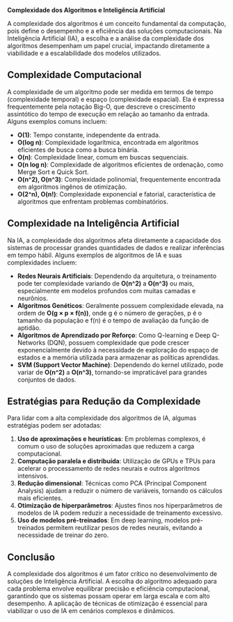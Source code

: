 **Complexidade dos Algoritmos e Inteligência Artificial**

A complexidade dos algoritmos é um conceito fundamental da computação, pois define o desempenho e a eficiência das soluções computacionais. Na Inteligência Artificial (IA), a escolha e a análise da complexidade dos algoritmos desempenham um papel crucial, impactando diretamente a viabilidade e a escalabilidade dos modelos utilizados.

## **Complexidade Computacional**
A complexidade de um algoritmo pode ser medida em termos de tempo (complexidade temporal) e espaço (complexidade espacial). Ela é expressa frequentemente pela notação Big-O, que descreve o crescimento assintótico do tempo de execução em relação ao tamanho da entrada. Alguns exemplos comuns incluem:

- **O(1)**: Tempo constante, independente da entrada.
- **O(log n)**: Complexidade logarítmica, encontrada em algoritmos eficientes de busca como a busca binária.
- **O(n)**: Complexidade linear, comum em buscas sequenciais.
- **O(n log n)**: Complexidade de algoritmos eficientes de ordenação, como Merge Sort e Quick Sort.
- **O(n^2), O(n^3)**: Complexidade polinomial, frequentemente encontrada em algoritmos ingênos de otimização.
- **O(2^n), O(n!)**: Complexidade exponencial e fatorial, característica de algoritmos que enfrentam problemas combinatórios.

## **Complexidade na Inteligência Artificial**
Na IA, a complexidade dos algoritmos afeta diretamente a capacidade dos sistemas de processar grandes quantidades de dados e realizar inferências em tempo hábil. Alguns exemplos de algoritmos de IA e suas complexidades incluem:

- **Redes Neurais Artificiais**: Dependendo da arquitetura, o treinamento pode ter complexidade variando de **O(n^2)** a **O(n^3)** ou mais, especialmente em modelos profundos com muitas camadas e neurônios.
- **Algoritmos Genéticos**: Geralmente possuem complexidade elevada, na ordem de **O(g × p × f(n))**, onde g é o número de gerações, p é o tamanho da população e f(n) é o tempo de avaliação da função de aptidão.
- **Algoritmos de Aprendizado por Reforço**: Como Q-learning e Deep Q-Networks (DQN), possuem complexidade que pode crescer exponencialmente devido à necessidade de exploração do espaço de estados e a memória utilizada para armazenar as políticas aprendidas.
- **SVM (Support Vector Machine)**: Dependendo do kernel utilizado, pode variar de **O(n^2)** a **O(n^3)**, tornando-se impraticável para grandes conjuntos de dados.

## **Estratégias para Redução da Complexidade**
Para lidar com a alta complexidade dos algoritmos de IA, algumas estratégias podem ser adotadas:

1. **Uso de aproximações e heurísticas**: Em problemas complexos, é comum o uso de soluções aproximadas que reduzem a carga computacional.
2. **Computação paralela e distribuída**: Utilização de GPUs e TPUs para acelerar o processamento de redes neurais e outros algoritmos intensivos.
3. **Redução dimensional**: Técnicas como PCA (Principal Component Analysis) ajudam a reduzir o número de variáveis, tornando os cálculos mais eficientes.
4. **Otimização de hiperparâmetros**: Ajustes finos nos hiperparâmetros de modelos de IA podem reduzir a necessidade de treinamento excessivo.
5. **Uso de modelos pré-treinados**: Em deep learning, modelos pré-treinados permitem reutilizar pesos de redes neurais, evitando a necessidade de treinar do zero.

## **Conclusão**
A complexidade dos algoritmos é um fator crítico no desenvolvimento de soluções de Inteligência Artificial. A escolha do algoritmo adequado para cada problema envolve equilibrar precisão e eficiência computacional, garantindo que os sistemas possam operar em larga escala e com alto desempenho. A aplicação de técnicas de otimização é essencial para viabilizar o uso de IA em cenários complexos e dinâmicos.

